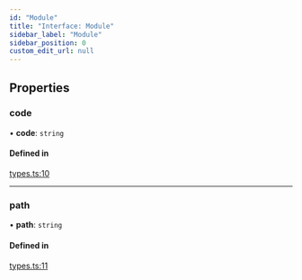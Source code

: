 ```yaml
---
id: "Module"
title: "Interface: Module"
sidebar_label: "Module"
sidebar_position: 0
custom_edit_url: null
---
```


## Properties

### code

• **code**: `string`

#### Defined in

[types.ts:10](https://github.com/codesandbox/sandpack/blob/ce1032c/sandpack-client/src/types.ts#L10)

___

### path

• **path**: `string`

#### Defined in

[types.ts:11](https://github.com/codesandbox/sandpack/blob/ce1032c/sandpack-client/src/types.ts#L11)

